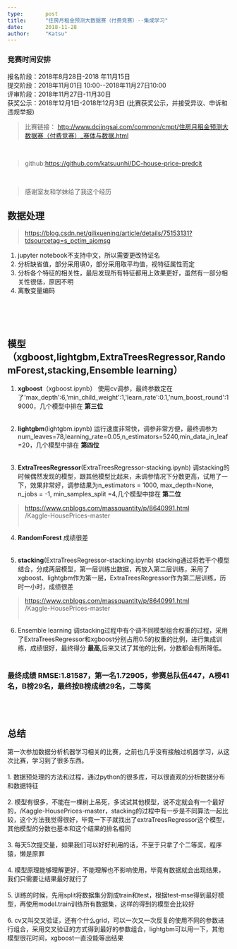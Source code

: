 ```yaml
---
type:       post
title:      "住房月租金预测大数据赛（付费竞赛）--集成学习"
date:       2018-11-28
author:     "Katsu"
---
```



### 竞赛时间安排
报名阶段：2018年8月28日-2018 年11月15日<br>
提交阶段：2018年11月01日 10:00--2018年11月27日10:00<br>
评审阶段：2018年11月27日-11月30日<br>
获奖公示：2018年12月1日-2018年12月3日 (比赛获奖公示，并接受异议、申诉和违规举报)<br>
>比赛链接： <http://www.dcjingsai.com/common/cmpt/住房月租金预测大数据赛（付费竞赛）_赛体与数据.html>

<br>

>github:https://github.com/katsuunhi/DC-house-price-predcit

<br>

>感谢室友和学妹给了我这个经历

## 数据处理

>https://blog.csdn.net/qilixuening/article/details/75153131?tdsourcetag=s_pctim_aiomsg

1. jupyter notebook不支持中文，所以需要更改特证名
2. 分析缺省值，部分采用填0，部分采用取平均值，视特征属性而定
3. 分析各个特征的相关性，最后发现所有特征都用上效果更好，虽然有一部分相关性很低，原因不明
4. 离散变量编码

<br><br><br>

## 模型（xgboost,lightgbm,ExtraTreesRegressor,RandomForest,stacking,Ensemble learning）
1. __xgboost__（xgboost.ipynb）
    使用cv调参，最终参数定在了'max_depth':6,'min_child_weight':1,'learn_rate':0.1,'num_boost_round':19000，几个模型中排在 __第三位__ <br><br>


2. __lightgbm__(lightgbm.ipynb)
    运行速度非常快，调参非常方便，最终调参为num_leaves=78,learning_rate=0.05,n_estimators=5240,min_data_in_leaf=20，几个模型中排在 __第四位__ <br><br>


3. __ExtraTreesRegressor__(ExtraTreesRegressor-stacking.ipynb)
    调stacking的时候偶然发现的模型，跟其他模型比起来，未调参情况下分数更高，试用了一下，效果非常好，调参结果为n_estimators = 1000, max_depth=None, n_jobs = -1, min_samples_split =4,几个模型中排在 __第二位__ 
>https://www.cnblogs.com/massquantity/p/8640991.html<br>
>/Kaggle-HousePrices-master
<br><br>
4. __RandomForest__ 成绩很差<br><br>

5. __stacking__(ExtraTreesRegressor-stacking.ipynb)
    stacking通过将若干个模型结合，分成两层模型，第一层训练出数据，再放入第二层训练，采用了xgboost、lightgbm作为第一层，ExtraTreesRegressor作为第二层训练，历时一小时，成绩很差
>https://www.cnblogs.com/massquantity/p/8640991.html<br>
>/Kaggle-HousePrices-master
<br><br>
6. Ensemble learning
    调stacking过程中有个调不同模型组合权重的过程，采用了ExtraTreesRegressor和xgboost分别占用0.5的权重的比例，进行集成训练，成绩很好，最终得分 __最高__,后来又试了其他的比例，分数都会有所降低。
<br><br>

### 最终成绩 RMSE:1.81587，第一名1.72905，参赛总队伍447，A榜41名，B榜29名，最终按B榜成绩29名，二等奖
<br><br>

## 总结
第一次参加数据分析机器学习相关的比赛，之前也几乎没有接触过机器学习，从这次比赛，学习到了很多东西。<br><br>
    1. 数据预处理的方法和过程，通过python的很多库，可以很直观的分析数据分布和数据特征<br><br>
    2. 模型有很多，不能在一棵树上吊死，多试试其他模型，说不定就会有一个最好的，/Kaggle-HousePrices-master，stacking的过程中有一步是不同算法一起比较，这个方法我觉得很好，毕竟一下子就找出了extraTreesRegressor这个模型，其他模型的分数也基本和这个结果的排名相同<br><br>
    3. 每天5次提交量，如果我们可以好好利用的话，不至于只拿了个二等奖，程序猿，懒是原罪<br><br>
    4. 模型原理能够理解更好，不能理解也不影响使用，毕竟有数据就会出现结果，我们只需要让结果最好就行了<br><br>
    5. 训练的时候，先用split将数据集分割成train和test，根据test-mse得到最好模型，再使用model.train训练所有数据集，这样的得到的模型会比较好<br><br>
    6. cv又叫交叉验证，还有个什么grid，可以一次又一次反复的使用不同的参数进行组合，采用交叉验证的方式得到最好的参数组合，lightgbm可以用一下，其他模型很花时间，xgboost一直没能等出结果<br><br>
